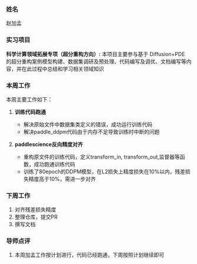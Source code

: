 ### 姓名
赵加孟
### 实习项目
**科学计算领域拓展专项（超分重构方向）:** 本项目主要参与基于 Diffusion+PDE 的超分重构案例模型构建、数据集调研及预处理、代码编写及调优、文档编写等内容，并在此过程中总结和学习相关领域知识

### 本周工作
本周主要工作如下：

1. **训练代码跑通**

	* 解决原始文件中数据集类定义的错误，成功运行训练代码
	* 解决paddle_ddpm代码由于内存不足导致训练时中断的问题
	
2. **paddlescience反向精度对齐**

    * 重构原文件的训练代码，定义transform_in, transform_out,监督器等函数，成功跑通训练代码
	* 训练了80epoch的DDPM模型，在L2损失上精度损失在10%以内，残差损失精度高于10%，需进一步对齐

	




### 下周工作

1. 对齐残差损失精度
2. 整理仓库，提交PR
3. 撰写文档

### 导师点评
1. 本周加孟工作按计划进行，代码已经跑通，下周按照计划继续即可
